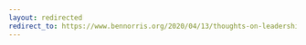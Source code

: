 ```yaml
---
layout: redirected
redirect_to: https://www.bennorris.org/2020/04/13/thoughts-on-leadership
---
```

